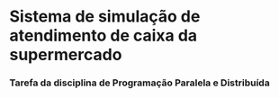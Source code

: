 # Sistema de simulação de atendimento de caixa da supermercado

### Tarefa da disciplina de Programação Paralela e Distribuída
